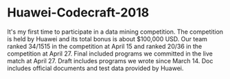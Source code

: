 # Huawei-Codecraft-2018
It's my first time to participate in a data mining competition. The competition is held by Huawei and its total bonus is about $100,000 USD. Our team ranked 34/1515 in the competition at April 15 and ranked 20/36 in the competition at April 27. Final included programs we committed in the live match at April 27. Draft includes programs we wrote since March 14. Doc includes official documents and test data provided by Huawei.
